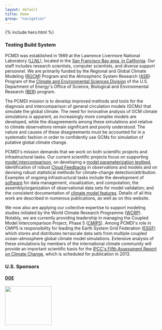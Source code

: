 ```yaml
---
layout: default
title: Home
group: "navigation"
---
```

{% include hero.html %}

### Testing Build System

PCMDI was established in 1989 at the Lawrence Livermore National Laboratory ([LLNL]), located in the [San Francisco Bay area, 
in California][sf]. Our staff includes research scientists, computer scientists, and diverse support personnel. We are primarily 
funded by the Regional and Global Climate Modeling ([RGCM]) Program and the Atmospheric System Research ([ASR]) Program of the 
[Climate and Environmental Sciences Division][CESD] of the U.S. Department of Energy's Office of Science, Biological and Environmental 
Research ([BER]) program.     

The PCMDI mission is to develop improved methods and tools for the diagnosis and intercomparison of general circulation models 
(GCMs) that simulate the global climate. The need for innovative analysis of GCM climate simulations is apparent, as increasingly
more complex models are developed, while the disagreements among these simulations and relative to climate observations remain 
significant and poorly understood. The nature and causes of these disagreements must be accounted for in a systematic fashion in
order to confidently use GCMs for simulation of putative global climate change.    

PCMDI's mission demands that we work on both scientific projects and infrastructural tasks. Our current scientific projects 
focus on supporting [model intercomparison][mi], on developing a [model parameterization testbed][mpt], identification of robust [Cloud 
Feedbacks][cf] in observations and models and on devising robust statistical methods for climate-change detection/attribution. 
Examples of ongoing infrastructural tasks include the development of [software][aims] for data management, visualization, and computation; 
the assembly/organization of observational data sets for model validation; and the consistent documentation of [climate model 
features][cmf]. Details of all this work are described in numerous publications, as well as on this website.    

We now also are applying our collective expertise to support modeling studies initiated by the World Climate Research Programme 
([WCRP]). Notably, we are currently providing leadership in managing the Coupled Model Intercomparison Project, Phase 5 ([CMIP5]). 
Among PCMDI's role in CMIP5 is responsibility for leading the Earth System Grid Federation ([ESGF]) which stores and distributes 
terrascale data sets from multiple coupled ocean-atmosphere global climate model simulations. Extensive analysis of these 
simulations by members of the international climate community will provide an important scientific basis for the [IPCC's Fifth 
Assessment Report on Climate Change][report], which is scheduled for publication in 2013.     

<div class="span12">
  <h3> U.S. Sponsors</h3>
  <div class="span12">
    <div class="row">
      <div class="span3">
        <a target="_blank" href="http://energy.gov">
          <h4 class="muted">DOE</h4>
          <img src="{{site.baseurl}}/Data/media/images/doe.svg" class="thumbnail" style="width:154px;height:128px;border:0px;">
        </a>
      </div>
    </div>
  </div>
</div>


[LLNL]: http://www.llnl.gov/
[sf]:   location.html
[RGCM]: #
[ASR]:  http://asr.science.energy.gov/
[CESD]: #
[BER]:  #
[mi]:   projects/
[mpt]:  #
[cf]:   #
[aims]: http://aims.llnl.gov/
[cmf]:  http://www-pcmdi.llnl.gov/projects/modeldoc/index.php
[WCRP]: http://www.wcrp-climate.org/
[CMIP5]: http://pcmdi-cmip.llnl.gov/cmip5/index.html
[ESGF]: http://esgf.llnl.gov/
[report]: http://www.ipcc.ch/
